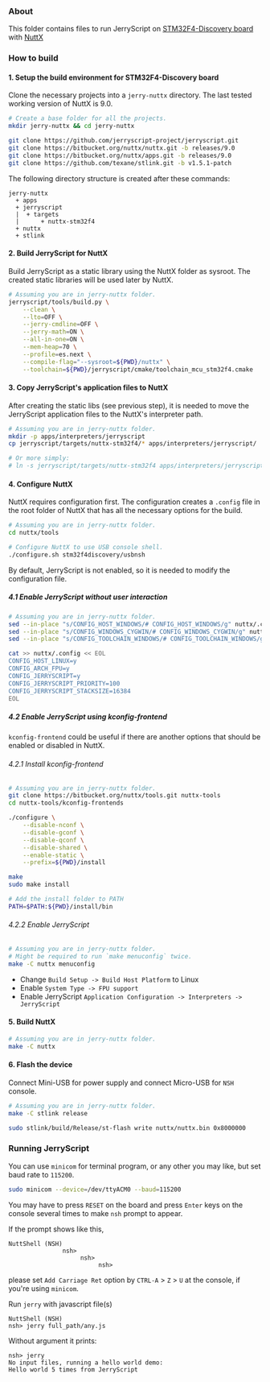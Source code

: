 ### About

This folder contains files to run JerryScript on
[STM32F4-Discovery board](http://www.st.com/content/st_com/en/products/evaluation-tools/product-evaluation-tools/mcu-eval-tools/stm32-mcu-eval-tools/stm32-mcu-discovery-kits/stm32f4discovery.html) with [NuttX](http://nuttx.org/)

### How to build

#### 1. Setup the build environment for STM32F4-Discovery board

Clone the necessary projects into a `jerry-nuttx` directory. The last tested working version of NuttX is 9.0.

```sh
# Create a base folder for all the projects.
mkdir jerry-nuttx && cd jerry-nuttx

git clone https://github.com/jerryscript-project/jerryscript.git
git clone https://bitbucket.org/nuttx/nuttx.git -b releases/9.0
git clone https://bitbucket.org/nuttx/apps.git -b releases/9.0
git clone https://github.com/texane/stlink.git -b v1.5.1-patch
```

The following directory structure is created after these commands:

```
jerry-nuttx
  + apps
  + jerryscript
  |  + targets
  |      + nuttx-stm32f4
  + nuttx
  + stlink
```

#### 2. Build JerryScript for NuttX

Build JerryScript as a static library using the NuttX folder as sysroot. The created static libraries will be used later by NuttX.

```sh
# Assuming you are in jerry-nuttx folder.
jerryscript/tools/build.py \
    --clean \
    --lto=OFF \
    --jerry-cmdline=OFF \
    --jerry-math=ON \
    --all-in-one=ON \
    --mem-heap=70 \
    --profile=es.next \
    --compile-flag="--sysroot=${PWD}/nuttx" \
    --toolchain=${PWD}/jerryscript/cmake/toolchain_mcu_stm32f4.cmake
```

#### 3. Copy JerryScript's application files to NuttX

After creating the static libs (see previous step), it is needed to move the JerryScript application files to the NuttX's interpreter path.

```sh
# Assuming you are in jerry-nuttx folder.
mkdir -p apps/interpreters/jerryscript
cp jerryscript/targets/nuttx-stm32f4/* apps/interpreters/jerryscript/

# Or more simply:
# ln -s jerryscript/targets/nuttx-stm32f4 apps/interpreters/jerryscript
```

#### 4. Configure NuttX

NuttX requires configuration first. The configuration creates a `.config` file in the root folder of NuttX that has all the necessary options for the build.

```sh
# Assuming you are in jerry-nuttx folder.
cd nuttx/tools

# Configure NuttX to use USB console shell.
./configure.sh stm32f4discovery/usbnsh
```

By default, JerryScript is not enabled, so it is needed to modify the configuration file.

##### 4.1 Enable JerryScript without user interaction

```sh
# Assuming you are in jerry-nuttx folder.
sed --in-place "s/CONFIG_HOST_WINDOWS/# CONFIG_HOST_WINDOWS/g" nuttx/.config
sed --in-place "s/CONFIG_WINDOWS_CYGWIN/# CONFIG_WINDOWS_CYGWIN/g" nuttx/.config
sed --in-place "s/CONFIG_TOOLCHAIN_WINDOWS/# CONFIG_TOOLCHAIN_WINDOWS/g" nuttx/.config

cat >> nuttx/.config << EOL
CONFIG_HOST_LINUX=y
CONFIG_ARCH_FPU=y
CONFIG_JERRYSCRIPT=y
CONFIG_JERRYSCRIPT_PRIORITY=100
CONFIG_JERRYSCRIPT_STACKSIZE=16384
EOL
```

##### 4.2 Enable JerryScript using kconfig-frontend

`kconfig-frontend` could be useful if there are another options that should be enabled or disabled in NuttX.

###### 4.2.1 Install kconfig-frontend

```sh
# Assuming you are in jerry-nuttx folder.
git clone https://bitbucket.org/nuttx/tools.git nuttx-tools
cd nuttx-tools/kconfig-frontends

./configure \
    --disable-nconf \
    --disable-gconf \
    --disable-qconf \
    --disable-shared \
    --enable-static \
    --prefix=${PWD}/install

make
sudo make install

# Add the install folder to PATH
PATH=$PATH:${PWD}/install/bin
```

###### 4.2.2 Enable JerryScript
```sh
# Assuming you are in jerry-nuttx folder.
# Might be required to run `make menuconfig` twice.
make -C nuttx menuconfig
```

* Change `Build Setup -> Build Host Platform` to Linux
* Enable `System Type -> FPU support`
* Enable JerryScript `Application Configuration -> Interpreters -> JerryScript`

#### 5. Build NuttX

```sh
# Assuming you are in jerry-nuttx folder.
make -C nuttx
```

#### 6. Flash the device

Connect Mini-USB for power supply and connect Micro-USB for `NSH` console.

```sh
# Assuming you are in jerry-nuttx folder.
make -C stlink release

sudo stlink/build/Release/st-flash write nuttx/nuttx.bin 0x8000000
```

### Running JerryScript

You can use `minicom` for terminal program, or any other you may like, but set
baud rate to `115200`.

```sh
sudo minicom --device=/dev/ttyACM0 --baud=115200
```

You may have to press `RESET` on the board and press `Enter` keys on the console
several times to make `nsh` prompt to appear.

If the prompt shows like this,
```
NuttShell (NSH)
               nsh>
                    nsh>
                         nsh>
```
please set `Add Carriage Ret` option by `CTRL-A` > `Z` > `U` at the console,
if you're using `minicom`.


Run `jerry` with javascript file(s)

```
NuttShell (NSH)
nsh> jerry full_path/any.js
```

Without argument it prints:
```
nsh> jerry
No input files, running a hello world demo:
Hello world 5 times from JerryScript
```
